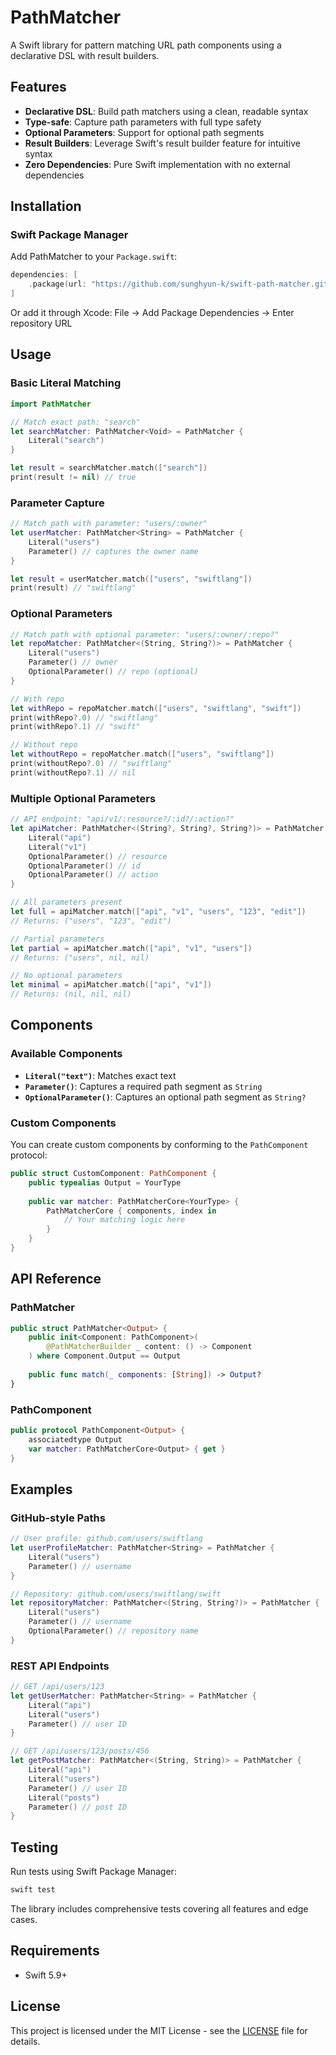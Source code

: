 # PathMatcher

A Swift library for pattern matching URL path components using a declarative DSL with result builders.

## Features

- **Declarative DSL**: Build path matchers using a clean, readable syntax
- **Type-safe**: Capture path parameters with full type safety
- **Optional Parameters**: Support for optional path segments
- **Result Builders**: Leverage Swift's result builder feature for intuitive syntax
- **Zero Dependencies**: Pure Swift implementation with no external dependencies

## Installation

### Swift Package Manager

Add PathMatcher to your `Package.swift`:

```swift
dependencies: [
    .package(url: "https://github.com/sunghyun-k/swift-path-matcher.git", from: "1.0.0")
]
```

Or add it through Xcode: File → Add Package Dependencies → Enter repository URL

## Usage

### Basic Literal Matching

```swift
import PathMatcher

// Match exact path: "search"
let searchMatcher: PathMatcher<Void> = PathMatcher {
    Literal("search")
}

let result = searchMatcher.match(["search"])
print(result != nil) // true
```

### Parameter Capture

```swift
// Match path with parameter: "users/:owner"
let userMatcher: PathMatcher<String> = PathMatcher {
    Literal("users")
    Parameter() // captures the owner name
}

let result = userMatcher.match(["users", "swiftlang"])
print(result) // "swiftlang"
```

### Optional Parameters

```swift
// Match path with optional parameter: "users/:owner/:repo?"
let repoMatcher: PathMatcher<(String, String?)> = PathMatcher {
    Literal("users")
    Parameter() // owner
    OptionalParameter() // repo (optional)
}

// With repo
let withRepo = repoMatcher.match(["users", "swiftlang", "swift"])
print(withRepo?.0) // "swiftlang"
print(withRepo?.1) // "swift"

// Without repo
let withoutRepo = repoMatcher.match(["users", "swiftlang"])
print(withoutRepo?.0) // "swiftlang"  
print(withoutRepo?.1) // nil
```

### Multiple Optional Parameters

```swift
// API endpoint: "api/v1/:resource?/:id?/:action?"
let apiMatcher: PathMatcher<(String?, String?, String?)> = PathMatcher {
    Literal("api")
    Literal("v1")
    OptionalParameter() // resource
    OptionalParameter() // id
    OptionalParameter() // action
}

// All parameters present
let full = apiMatcher.match(["api", "v1", "users", "123", "edit"])
// Returns: ("users", "123", "edit")

// Partial parameters
let partial = apiMatcher.match(["api", "v1", "users"])
// Returns: ("users", nil, nil)

// No optional parameters
let minimal = apiMatcher.match(["api", "v1"])
// Returns: (nil, nil, nil)
```

## Components

### Available Components

- **`Literal("text")`**: Matches exact text
- **`Parameter()`**: Captures a required path segment as `String`
- **`OptionalParameter()`**: Captures an optional path segment as `String?`

### Custom Components

You can create custom components by conforming to the `PathComponent` protocol:

```swift
public struct CustomComponent: PathComponent {
    public typealias Output = YourType
    
    public var matcher: PathMatcherCore<YourType> {
        PathMatcherCore { components, index in
            // Your matching logic here
        }
    }
}
```

## API Reference

### PathMatcher

```swift
public struct PathMatcher<Output> {
    public init<Component: PathComponent>(
        @PathMatcherBuilder _ content: () -> Component
    ) where Component.Output == Output
    
    public func match(_ components: [String]) -> Output?
}
```

### PathComponent

```swift
public protocol PathComponent<Output> {
    associatedtype Output
    var matcher: PathMatcherCore<Output> { get }
}
```

## Examples

### GitHub-style Paths

```swift
// User profile: github.com/users/swiftlang
let userProfileMatcher: PathMatcher<String> = PathMatcher {
    Literal("users")
    Parameter() // username
}

// Repository: github.com/users/swiftlang/swift
let repositoryMatcher: PathMatcher<(String, String?)> = PathMatcher {
    Literal("users")
    Parameter() // username
    OptionalParameter() // repository name
}
```

### REST API Endpoints

```swift
// GET /api/users/123
let getUserMatcher: PathMatcher<String> = PathMatcher {
    Literal("api")
    Literal("users")
    Parameter() // user ID
}

// GET /api/users/123/posts/456
let getPostMatcher: PathMatcher<(String, String)> = PathMatcher {
    Literal("api")
    Literal("users")
    Parameter() // user ID
    Literal("posts")
    Parameter() // post ID
}
```

## Testing

Run tests using Swift Package Manager:

```bash
swift test
```

The library includes comprehensive tests covering all features and edge cases.

## Requirements

- Swift 5.9+

## License

This project is licensed under the MIT License - see the [LICENSE](LICENSE) file for details.

